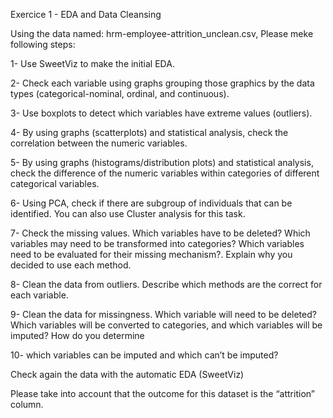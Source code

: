 Exercice 1 - EDA and Data Cleansing

Using the data named: hrm-employee-attrition_unclean.csv, Please meke following steps:

1- Use SweetViz to make the initial EDA.

2- Check each  variable using graphs grouping those graphics by the data types (categorical-nominal, ordinal, and continuous).

3- Use boxplots to detect which variables have extreme values (outliers).

4- By using graphs (scatterplots) and statistical analysis, check the correlation between the numeric variables.


5- By using graphs (histograms/distribution plots) and statistical analysis, check the difference of the numeric variables within categories of different categorical variables.

6- Using PCA, check if there are subgroup of individuals that can be identified. You can also use Cluster analysis for this task.

7- Check the missing values. Which variables have to be deleted? Which variables may need to be transformed into categories? Which variables need to be evaluated for their missing mechanism?. Explain why you decided to use each method.

8- Clean the data from outliers. Describe which methods are the correct for each variable.

9- Clean the data for missingness. Which variable will need to be deleted? Which variables will be converted to categories, and which variables will be imputed? How do you determine 

10- which variables can be imputed and which can’t be imputed?

Check again the data  with the automatic EDA (SweetViz)

Please take into account that the outcome for this dataset is the “attrition” column.
